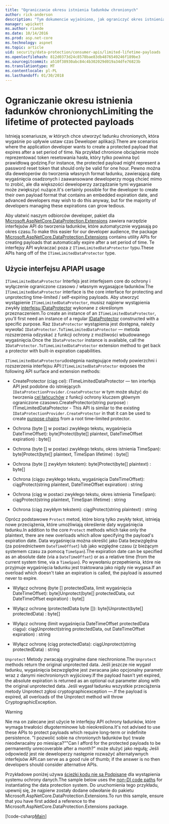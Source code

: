 ```yaml
---
title: "Ograniczanie okresu istnienia ładunków chronionych"
author: rick-anderson
description: "Tym dokumencie wyjaśniono, jak ograniczyć okres istnienia ładunku chronionych przy użyciu platformy ASP.NET Core interfejsy API ochrony danych."
manager: wpickett
ms.author: riande
ms.date: 10/14/2016
ms.prod: asp.net-core
ms.technology: aspnet
ms.topic: article
uid: security/data-protection/consumer-apis/limited-lifetime-payloads
ms.openlocfilehash: 812d0373d24c8578bae83db4876549246f189be3
ms.sourcegitcommit: a510f38930abc84c4b302029d019a34dfe76823b
ms.translationtype: MT
ms.contentlocale: pl-PL
ms.lasthandoff: 01/30/2018
---
```

# <a name="limiting-the-lifetime-of-protected-payloads"></a><span data-ttu-id="2056d-103">Ograniczanie okresu istnienia ładunków chronionych</span><span class="sxs-lookup"><span data-stu-id="2056d-103">Limiting the lifetime of protected payloads</span></span>

<span data-ttu-id="2056d-104">Istnieją scenariusze, w których chce utworzyć ładunku chronionych, która wygaśnie po upływie ustaw czas Deweloper aplikacji.</span><span class="sxs-lookup"><span data-stu-id="2056d-104">There are scenarios where the application developer wants to create a protected payload that expires after a set period of time.</span></span> <span data-ttu-id="2056d-105">Na przykład chronione obciążenie może reprezentować token resetowania hasła, który tylko powinna być prawidłową godzinę.</span><span class="sxs-lookup"><span data-stu-id="2056d-105">For instance, the protected payload might represent a password reset token that should only be valid for one hour.</span></span> <span data-ttu-id="2056d-106">Pewno można dla deweloperów do tworzenia własnych format ładunku, zawierającą datę wygaśnięcia osadzonych i zaawansowane deweloperzy mogą chcieć mimo to zrobić, ale dla większości deweloperzy zarządzanie tymi wygasanie może zwiększyć nużące.</span><span class="sxs-lookup"><span data-stu-id="2056d-106">It's certainly possible for the developer to create their own payload format that contains an embedded expiration date, and advanced developers may wish to do this anyway, but for the majority of developers managing these expirations can grow tedious.</span></span>

<span data-ttu-id="2056d-107">Aby ułatwić naszym odbiorców developer, pakiet dla [Microsoft.AspNetCore.DataProtection.Extensions](https://www.nuget.org/packages/Microsoft.AspNetCore.DataProtection.Extensions/) zawiera narzędzie interfejsów API do tworzenia ładunków, które automatycznie wygasają po okres czasu.</span><span class="sxs-lookup"><span data-stu-id="2056d-107">To make this easier for our developer audience, the package [Microsoft.AspNetCore.DataProtection.Extensions](https://www.nuget.org/packages/Microsoft.AspNetCore.DataProtection.Extensions/) contains utility APIs for creating payloads that automatically expire after a set period of time.</span></span> <span data-ttu-id="2056d-108">Te interfejsy API wykraczać poza z `ITimeLimitedDataProtector` typu.</span><span class="sxs-lookup"><span data-stu-id="2056d-108">These APIs hang off of the `ITimeLimitedDataProtector` type.</span></span>

## <a name="api-usage"></a><span data-ttu-id="2056d-109">Użycie interfejsu API</span><span class="sxs-lookup"><span data-stu-id="2056d-109">API usage</span></span>

<span data-ttu-id="2056d-110">`ITimeLimitedDataProtector` Interfejs jest interfejsem core do ochrony i wyłączenie ograniczone czasowo / własnym wygasające ładunków.</span><span class="sxs-lookup"><span data-stu-id="2056d-110">The `ITimeLimitedDataProtector` interface is the core interface for protecting and unprotecting time-limited / self-expiring payloads.</span></span> <span data-ttu-id="2056d-111">Aby utworzyć wystąpienie `ITimeLimitedDataProtector`, musisz najpierw wystąpienia zwykły [interfejsu IDataProtector](overview.md) wykonane z określonym przeznaczeniem.</span><span class="sxs-lookup"><span data-stu-id="2056d-111">To create an instance of an `ITimeLimitedDataProtector`, you'll first need an instance of a regular [IDataProtector](overview.md) constructed with a specific purpose.</span></span> <span data-ttu-id="2056d-112">Raz `IDataProtector` wystąpienia jest dostępna, należy wywołać `IDataProtector.ToTimeLimitedDataProtector` — metoda rozszerzenia odzyskać z funkcji ochrony z możliwości wbudowanego wygaśnięcia.</span><span class="sxs-lookup"><span data-stu-id="2056d-112">Once the `IDataProtector` instance is available, call the `IDataProtector.ToTimeLimitedDataProtector` extension method to get back a protector with built-in expiration capabilities.</span></span>

<span data-ttu-id="2056d-113">`ITimeLimitedDataProtector`udostępnia następujące metody powierzchni i rozszerzenia interfejsu API:</span><span class="sxs-lookup"><span data-stu-id="2056d-113">`ITimeLimitedDataProtector` exposes the following API surface and extension methods:</span></span>

* <span data-ttu-id="2056d-114">CreateProtector (ciąg cel): ITimeLimitedDataProtector — ten interfejs API jest podobne do istniejących `IDataProtectionProvider.CreateProtector` w tym może służyć do tworzenia [cel łańcuchów](purpose-strings.md) z funkcji ochrony kluczem głównym ograniczone czasowo.</span><span class="sxs-lookup"><span data-stu-id="2056d-114">CreateProtector(string purpose) : ITimeLimitedDataProtector - This API is similar to the existing `IDataProtectionProvider.CreateProtector` in that it can be used to create [purpose chains](purpose-strings.md) from a root time-limited protector.</span></span>

* <span data-ttu-id="2056d-115">Ochrona (byte [] w postaci zwykłego tekstu, wygaśnięcia DateTimeOffset): byte]</span><span class="sxs-lookup"><span data-stu-id="2056d-115">Protect(byte[] plaintext, DateTimeOffset expiration) : byte[]</span></span>

* <span data-ttu-id="2056d-116">Ochrona (byte [] w postaci zwykłego tekstu, okres istnienia TimeSpan): byte]</span><span class="sxs-lookup"><span data-stu-id="2056d-116">Protect(byte[] plaintext, TimeSpan lifetime) : byte[]</span></span>

* <span data-ttu-id="2056d-117">Ochrona (byte [] zwykłym tekstem): byte]</span><span class="sxs-lookup"><span data-stu-id="2056d-117">Protect(byte[] plaintext) : byte[]</span></span>

* <span data-ttu-id="2056d-118">Ochrona (ciągu zwykłego tekstu, wygaśnięcia DateTimeOffset): ciąg</span><span class="sxs-lookup"><span data-stu-id="2056d-118">Protect(string plaintext, DateTimeOffset expiration) : string</span></span>

* <span data-ttu-id="2056d-119">Ochrona (ciąg w postaci zwykłego tekstu, okres istnienia TimeSpan): ciąg</span><span class="sxs-lookup"><span data-stu-id="2056d-119">Protect(string plaintext, TimeSpan lifetime) : string</span></span>

* <span data-ttu-id="2056d-120">Ochrona (ciąg zwykłym tekstem): ciąg</span><span class="sxs-lookup"><span data-stu-id="2056d-120">Protect(string plaintext) : string</span></span>

<span data-ttu-id="2056d-121">Oprócz podstawowe `Protect` metod, które biorą tylko zwykły tekst, istnieją nowe przeciążenia, które umożliwiają określenie daty wygaśnięcia ładunku.</span><span class="sxs-lookup"><span data-stu-id="2056d-121">In addition to the core `Protect` methods which take only the plaintext, there are new overloads which allow specifying the payload's expiration date.</span></span> <span data-ttu-id="2056d-122">Data wygaśnięcia można określić jako Data bezwzględna (za pośrednictwem `DateTimeOffset`) lub jako względne czasu (z bieżącym systemem czasu za pomocą `TimeSpan`).</span><span class="sxs-lookup"><span data-stu-id="2056d-122">The expiration date can be specified as an absolute date (via a `DateTimeOffset`) or as a relative time (from the current system time, via a `TimeSpan`).</span></span> <span data-ttu-id="2056d-123">Po wywołaniu przepełnienia, które nie przyjmuje wygaśnięcia ładunku jest traktowana jako nigdy nie wygasa.</span><span class="sxs-lookup"><span data-stu-id="2056d-123">If an overload which doesn't take an expiration is called, the payload is assumed never to expire.</span></span>

* <span data-ttu-id="2056d-124">Wyłącz ochronę (byte [] protectedData, limit wygaśnięcia DateTimeOffset): byte]</span><span class="sxs-lookup"><span data-stu-id="2056d-124">Unprotect(byte[] protectedData, out DateTimeOffset expiration) : byte[]</span></span>

* <span data-ttu-id="2056d-125">Wyłącz ochronę (protectedData byte []): byte]</span><span class="sxs-lookup"><span data-stu-id="2056d-125">Unprotect(byte[] protectedData) : byte[]</span></span>

* <span data-ttu-id="2056d-126">Wyłącz ochronę (limit wygaśnięcia DateTimeOffset protectedData ciągu): ciąg</span><span class="sxs-lookup"><span data-stu-id="2056d-126">Unprotect(string protectedData, out DateTimeOffset expiration) : string</span></span>

* <span data-ttu-id="2056d-127">Wyłącz ochronę (ciąg protectedData): ciąg</span><span class="sxs-lookup"><span data-stu-id="2056d-127">Unprotect(string protectedData) : string</span></span>

<span data-ttu-id="2056d-128">`Unprotect` Metody zwracają oryginalne dane niechronione.</span><span class="sxs-lookup"><span data-stu-id="2056d-128">The `Unprotect` methods return the original unprotected data.</span></span> <span data-ttu-id="2056d-129">Jeśli jeszcze nie wygasł ładunku, wygaśnięcia bezwzględne jest zwracana jako opcjonalny parametr wraz z danymi niechronionych wyjściowy.</span><span class="sxs-lookup"><span data-stu-id="2056d-129">If the payload hasn't yet expired, the absolute expiration is returned as an optional out parameter along with the original unprotected data.</span></span> <span data-ttu-id="2056d-130">Jeśli wygasł ładunku wszystkie przeciążenia metody Unprotect zgłosi cryptographicexception —.</span><span class="sxs-lookup"><span data-stu-id="2056d-130">If the payload is expired, all overloads of the Unprotect method will throw CryptographicException.</span></span>

>[!WARNING]
> <span data-ttu-id="2056d-131">Nie ma on zalecane jest użycie te interfejsy API ochrony ładunków, które wymaga trwałości długoterminowe lub nieokreślona.</span><span class="sxs-lookup"><span data-stu-id="2056d-131">It's not advised to use these APIs to protect payloads which require long-term or indefinite persistence.</span></span> <span data-ttu-id="2056d-132">"I pozwolić sobie na chronionych ładunków być trwale nieodwracalny po miesiąca?"</span><span class="sxs-lookup"><span data-stu-id="2056d-132">"Can I afford for the protected payloads to be permanently unrecoverable after a month?"</span></span> <span data-ttu-id="2056d-133">może służyć jako regułą; Jeśli odpowiedź jest nie deweloperzy następnie rozważyć alternatywnych interfejsów API.</span><span class="sxs-lookup"><span data-stu-id="2056d-133">can serve as a good rule of thumb; if the answer is no then developers should consider alternative APIs.</span></span>

<span data-ttu-id="2056d-134">Przykładowe poniżej używa [ścieżki kodu nie są Podpisane](../configuration/non-di-scenarios.md) dla wystąpienia systemu ochrony danych.</span><span class="sxs-lookup"><span data-stu-id="2056d-134">The sample below uses the [non-DI code paths](../configuration/non-di-scenarios.md) for instantiating the data protection system.</span></span> <span data-ttu-id="2056d-135">Do uruchomienia tego przykładu, upewnij się, że najpierw zostały dodane odwołanie do pakietu Microsoft.AspNetCore.DataProtection.Extensions.</span><span class="sxs-lookup"><span data-stu-id="2056d-135">To run this sample, ensure that you have first added a reference to the Microsoft.AspNetCore.DataProtection.Extensions package.</span></span>

[!code-csharp[Main](limited-lifetime-payloads/samples/limitedlifetimepayloads.cs)]
